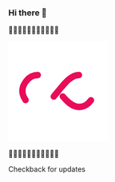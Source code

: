 ### Hi there 👋

:construction::construction::construction::construction::construction::construction::construction::construction::construction::construction::construction:

![Content loading!](https://github.com/arjunamrith/arjunamrith/blob/master/loader.gif)

:construction::construction::construction::construction::construction::construction::construction::construction::construction::construction::construction:


Checkback for updates 

<!--
**arjunamrith/arjunamrith** is a ✨ _special_ ✨ repository because its `README.md` (this file) appears on your GitHub profile.

Here are some ideas to get you started:

- 🔭 I’m currently working on ...
- 🌱 I’m currently learning ...
- 👯 I’m looking to collaborate on ...
- 🤔 I’m looking for help with ...
- 💬 Ask me about ...
- 📫 How to reach me: ...
- 😄 Pronouns: ...
- ⚡ Fun fact: ...
-->
